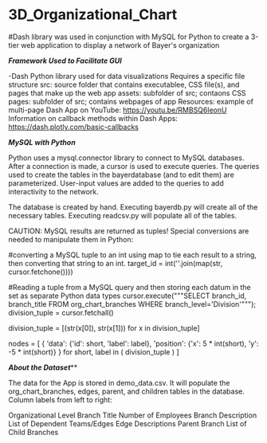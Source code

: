 # 3D_Organizational_Chart

#Dash library was used in conjunction with MySQL for Python to create a 3-tier web application to display a network of Bayer's organization

*********Framework Used to Facilitate GUI*********

-Dash
	Python library used for data visualizations
	Requires a specific file structure
		src: source folder that contains executablee, CSS file(s), and pages that make up the web app
		assets: subfolder of src; contaons CSS
		pages: subfolder of src; contains webpages of app
	Resources:
		example of multi-page Dash App on YouTube: https://youtu.be/RMBSQ6leonU
		Information on callback methods within Dash Apps: https://dash.plotly.com/basic-callbacks
		
*********MySQL with Python*********

Python uses a mysql.connector library to connect to MySQL databases. After a connection is made, a cursor is used to execute queries. 
The queries used to create the tables in the bayerdatabase (and to edit them) are parameterized. User-input values are added to the queries to add interactivity to the network.

The database is created by hand. Executing bayerdb.py will create all of the necessary tables. Executing readcsv.py will populate all of the tables.

CAUTION: MySQL results are returned as tuples! Special conversions are needed to manipulate them in Python:

#converting a MySQL tuple to an int using map to tie each result to a string, then converting that string to an int.
target_id = int(''.join(map(str, cursor.fetchone()))) 

#Reading a tuple from a MySQL query  and then storing each datum in the set as separate Python data types
cursor.execute("""SELECT branch_id, branch_title FROM org_chart_branches WHERE branch_level='Division'""");
division_tuple = cursor.fetchall()

division_tuple = [(str(x[0]), str(x[1])) for x in division_tuple]

nodes = [
	{
		'data': {'id': short, 'label': label},
		'position': {'x': 5 * int(short), 'y': -5 * int(short)}
	}
	for short, label in (
		division_tuple
	)
] 

***********About the Dataset*************

The data for the App is stored in demo_data.csv. It will populate the org_chart_branches, edges, parent, and children tables in the database.
Column labels from left to right:

Organizational Level		Branch Title		Number of Employees		Branch Description		List of Dependent Teams/Edges			Edge Descriptions 		 Parent Branch			List of Child Branches

